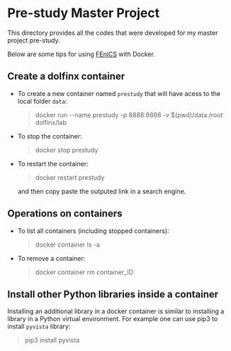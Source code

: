 # Pre-study Master Project

This directory provides all the codes that were developed for my master project pre-study.

Below are some tips for using [FEniCS](https://fenicsproject.org/) with Docker.

## Create a dolfinx container
- To create a new container named `prestudy` that will have acess to the local folder  `data`:
  > docker run --name prestudy -p 8888:8888 -v $(pwd)/data:/root dolfinx/lab
- To stop the container:
  > docker stop prestudy
- To restart the container:
  > docker restart prestudy

	and then copy paste the outputed link in a search engine.

## Operations on containers
- To list all containers (including stopped containers):
  > docker container ls -a
- To remove a container:
  > docker container rm container_ID
## Install other Python libraries inside a container
Installing an additional library in a docker container is similar to installing a library in a Python virtual environment. For example one can use pip3 to install `pyvista` library:
> pip3 install pyvista
